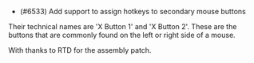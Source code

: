 - (#6533) Add support to assign hotkeys to secondary mouse buttons

Their technical names are 'X Button 1' and 'X Button 2'. These are the buttons that are commonly found on the left or right side of a mouse.

With thanks to RTD for the assembly patch.
